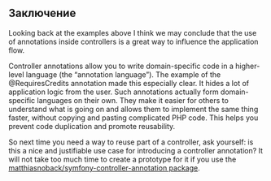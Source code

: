 ## Заключение

Looking back at the examples above I think we may conclude that the use of annotations inside
controllers is a great way to influence the application flow.

Controller annotations allow you to write domain-specific code in a higher-level language (the
“annotation language”). The example of the @RequiresCredits annotation made this especially clear.
It hides a lot of application logic from the user. Such annotations actually form domain-specific
languages on their own. They make it easier for others to understand what is going on and allows
them to implement the same thing faster, without copying and pasting complicated PHP code. This
helps you prevent code duplication and promote reusability.

So next time you need a way to reuse part of a controller, ask yourself: is this a nice and justifiable use case for 
introducing a controller annotation? It will not take too much time to create a prototype for it if you use the 
[matthiasnoback/symfony-controller-annotation package](https://packagist.org/packages/matthiasnoback/symfony-controller-annotation).
